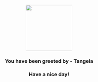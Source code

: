 <p align="center">
    <img src="https://raw.githubusercontent.com/PokeAPI/sprites/master/sprites/pokemon/114.png" width="150" height="150">
</p>
<h3 align="center">You have been greeted by - <b>Tangela</b></h3>
<h3 align="center">Have a nice day!</h3>
